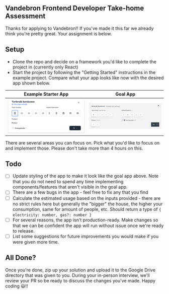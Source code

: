 ## Vandebron Frontend Developer Take-home Assessment
Thanks for applying to Vandebron!! If you've made it this far we already think you're pretty great. Your assignment is below.

## Setup
- Clone the repo and decide on a framework you'd like to complete the project in (currently only React)
- Start the project by following the "Getting Started" instructions in the example project. Compare what your app looks like now with the desired app shown below.

<table>
  <thead>
    <tr>
      <th>Example Starter App</th>
      <th>Goal App</th>
    </tr>
  </thead>
  <tr>
    <td><img src="./web/starter-app.png" alt="Starter app" width="500"/></td>
    <td><img src="./web/goal-app.png" alt="Goal app" width="500"/></td>
  </tr>
</table>


There are several areas you can focus on. Pick what you'd like to focus on and implement those. Please don't take more than 4 hours on this.

## Todo
- [ ] Update styling of the app to make it look like the goal app above. Note that you do not need to spend any time implementing components/features that aren't visible in the goal app.
- [ ] There are a few bugs in the app - feel free to fix any that you find
- [ ] Calculate the estimated usage based on the inputs provided - there are no strict rules here but generally the "bigger" the house, the higher your consumption, same for amount of people, etc. Should return a type of `{ electricity: number, gas?: number }`
- [ ] For several reasons, the app isn't production-ready. Make changes so that we can be confident the app will run without issue once we're ready to release.
- [ ] List some suggestions for future improvements you would make if you were given more time.

## All Done?
Once you're done, zip up your solution and upload it to the Google Drive directory that was given to you. During your in-person interview, we'll review your PR so be ready to discuss the changes you've made. Happy coding 😃!!